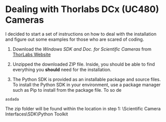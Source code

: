 # Dealing with Thorlabs DCx (UC480) Cameras

I decided to start a set of instructions on how to deal with the installation and figure out some examples for those who are scared of coding.

1. Download the *Windows SDK and Doc. for Scientific Cameras* from [ThorLabs Website](https://www.thorlabs.com/software_pages/ViewSoftwarePage.cfm?Code=ThorCam)

2. Unzipped the downloaded ZIP file. Inside, you should be able to find everything you **should** need for the installation.

3. The Python SDK is provided as an installable package and source files. To install the Python SDK in your environment, use a package manager such as Pip to install from the package file. To so de 



`asdada`





The zip folder will be found within the location in step 1: \Scientific Camera Interfaces\SDK\Python Toolkit
